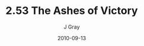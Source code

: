 ---
title: '2.53 The Ashes of Victory'
alt: 'Mysteries of the Arcana'
date: '2010-09-13'
author: 'J Gray'
artist: 'Keira'
chapter: '2 All the Way Down'
filler: false
---